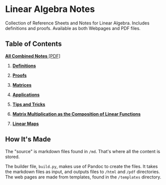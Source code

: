 Linear Algebra Notes
=====================================================================

Collection of Reference Sheets and Notes for Linear Algebra.  Includes definitions and proofs. Available as both Webpages and PDF files.



Table of Contents
---------------------------------------------------------------------

[**All Combined Notes** [PDF]](https://fractalbach.github.io/linear-algebra-notes/pdf/combined.pdf)

1. [**Definitions**](https://fractalbach.github.io/linear-algebra-notes/html/01defs.html)

2. [**Proofs**](https://fractalbach.github.io/linear-algebra-notes/html/02proofs.html)

3. [**Matrices**](https://fractalbach.github.io/linear-algebra-notes/html/03matrix.html)

4. [**Applications**](https://fractalbach.github.io/linear-algebra-notes/html/04apps.html)

5. [**Tips and Tricks**](https://fractalbach.github.io/linear-algebra-notes/html/05tricks.html)

6. [**Matrix Multiplication as the Composition of Linear Functions**](https://fractalbach.github.io/linear-algebra-notes/html/06mmfunc.html)

7. [**Linear Maps**](https://fractalbach.github.io/linear-algebra-notes/html/07maps.html)





How It's Made
---------------------------------------------------------------------

The "source" is markdown files found in `/md`.  That's where all the content is stored.

The builder file, `build.py`, makes use of Pandoc to create the files. It takes the markdown files as input, and outputs files to `/html` and `/pdf` directories. The web pages are made from templates, found in the `/templates` directory.
